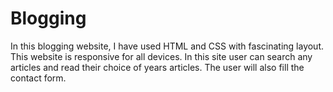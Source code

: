 # Blogging
In this blogging website, I have used HTML and CSS with fascinating layout. This website is responsive for all devices. In this site user can search any articles and read their choice of years articles. The user will also fill the contact form. 
